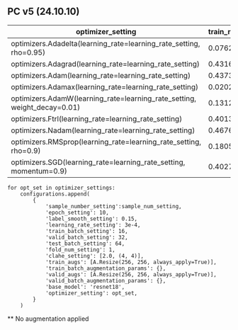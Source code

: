 ## PC v5 (24.10.10)


| optimizer_setting                                                        | train_results_avg_f1_score | train_results_avg_auc | test_results_avg_f1_score | test_results_avg_auc | sample_number_setting | epoch_setting | label_smooth_setting | learning_rate_setting | train_batch_setting | valid_batch_setting | test_batch_setting | fold_num_setting | clahe_setting | base_model |  |
|--------------------------------------------------------------------------|----------------------------|-----------------------|---------------------------|----------------------|-----------------------|---------------|----------------------|-----------------------|---------------------|---------------------|--------------------|------------------|---------------|------------|--|
| optimizers.Adadelta(learning_rate=learning_rate_setting, rho=0.95)       |         0.0762463807782193 |    0.7061301183898986 |       0.08188296306626067 |   0.7012937568907734 |                   500 |            10 |                 0.15 |                0.0003 |                  16 |                  32 |                 64 |                1 | [2.0, (4, 4)] | resnet18   |  |
| optimizers.Adagrad(learning_rate=learning_rate_setting)                  |         0.4316500634625954 |    0.8442836025375243 |       0.39228587223424966 |   0.8227320383147004 |                   500 |            10 |                 0.15 |                0.0003 |                  16 |                  32 |                 64 |                1 | [2.0, (4, 4)] | resnet18   |  |
| optimizers.Adam(learning_rate=learning_rate_setting)                     |          0.437311897248032 |    0.8383502524173391 |        0.4234829637664392 |    0.841862907718958 |                   500 |            10 |                 0.15 |                0.0003 |                  16 |                  32 |                 64 |                1 | [2.0, (4, 4)] | resnet18   |  |
| optimizers.Adamax(learning_rate=learning_rate_setting)                   |        0.02024566219688171 |    0.5727142159655805 |      0.020144557535444453 |   0.5668585073873267 |                   500 |            10 |                 0.15 |                0.0003 |                  16 |                  32 |                 64 |                1 | [2.0, (4, 4)] | resnet18   |  |
| optimizers.AdamW(learning_rate=learning_rate_setting, weight_decay=0.01) |        0.13124056064854758 |   0.45747833018238976 |       0.13093961460193917 |   0.4617022615750094 |                   500 |            10 |                 0.15 |                0.0003 |                  16 |                  32 |                 64 |                1 | [2.0, (4, 4)] | resnet18   |  |
| optimizers.Ftrl(learning_rate=learning_rate_setting)                     |        0.40136027327999957 |    0.8223614117778311 |       0.35552361243570224 |   0.7971281393916831 |                   500 |            10 |                 0.15 |                0.0003 |                  16 |                  32 |                 64 |                1 | [2.0, (4, 4)] | resnet18   |  |
| optimizers.Nadam(learning_rate=learning_rate_setting)                    |         0.4676276185034326 |     0.846005186669621 |       0.45283893421191557 |   0.8285264471164409 |                   500 |            10 |                 0.15 |                0.0003 |                  16 |                  32 |                 64 |                1 | [2.0, (4, 4)] | resnet18   |  |
| optimizers.RMSprop(learning_rate=learning_rate_setting, rho=0.9)         |        0.18054453049852986 |                   0.5 |       0.18030570351009131 |                  0.5 |                   500 |            10 |                 0.15 |                0.0003 |                  16 |                  32 |                 64 |                1 | [2.0, (4, 4)] | resnet18   |  |
| optimizers.SGD(learning_rate=learning_rate_setting, momentum=0.9)        |         0.4027772552077421 |    0.8422722902694948 |        0.3964201152204996 |   0.8346099659333757 |                   500 |            10 |                 0.15 |                0.0003 |                  16 |                  32 |                 64 |                1 | [2.0, (4, 4)] | resnet18   |  |


```
for opt_set in optimizer_settings:
    configurations.append(
        {
            'sample_number_setting':sample_num_setting,
            'epoch_setting': 10,
            'label_smooth_setting': 0.15,
            'learning_rate_setting': 3e-4,
            'train_batch_setting': 16,
            'valid_batch_setting': 32,
            'test_batch_setting': 64,
            'fold_num_setting': 1,
            'clahe_setting': [2.0, (4, 4)],
            'train_augs': [A.Resize(256, 256, always_apply=True)],
            'train_batch_augmentation_params': {},
            'valid_augs': [A.Resize(256, 256, always_apply=True)],
            'valid_batch_augmentation_params': {},
            'base_model': 'resnet18',
            'optimizer_setting': opt_set,
        }
    )
```
** No augmentation applied
